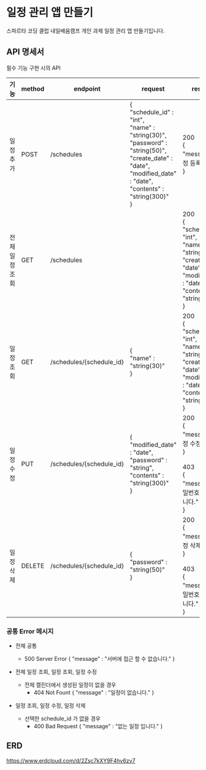 # 일정 관리 앱 만들기

스파르타 코딩 클럽 내일배움캠프 개인 과제 일정 관리 앱 만들기입니다.

## API 명세서

필수 기능 구현 시의 API

| 기능       | method | endpoint                 | request                                                                                                                                                                                   | response                                                                                                                                                          |
|----------|--------|--------------------------|-------------------------------------------------------------------------------------------------------------------------------------------------------------------------------------------|-------------------------------------------------------------------------------------------------------------------------------------------------------------------|
| 일정 추가    | POST   | /schedules               | {<br/>"schedule_id" : "int", <br/>"name" : "string(30)", <br/>"password" : "string(50)", <br/>"create_date" : "date",<br/>"modified_date" : "date", <br/>"contents" : "string(300)"<br/>} | 200<br/>{<br/>"message" : "일정 등록 성공"<br/>}                                                                                                                        |
| 전체 일정 조회 | GET    | /schedules               |                                                                                                                                                                                           | 200<br/>{<br/>"schedule_id" : "int", <br/>"name" : "string(30)", <br/>"create_date" : "date",<br/>"modified_date" : "date", <br/>"contents" : "string(300)"<br/>} |
| 일정 조회    | GET    | /schedules/{schedule_id} | {<br/>"name" : "string(30)"<br/>}                                                                                                                                                         | 200<br/>{<br/>"schedule_id" : "int", <br/>"name" : "string(30)", <br/>"create_date" : "date",<br/>"modified_date" : "date", <br/>"contents" : "string(300)"<br/>} |
| 일정 수정    | PUT    | /schedules/{schedule_id} | {<br/>"modified_date" : "date", <br/>"password" : "string", <br/>"contents" : "string(300)"<br/>}                                                                                         | 200<br/>{<br/>"message" : "일정 수정 성공"<br/>}<br/><br/>403<br/>{<br/>"message" : "비밀번호가 틀렸습니다."<br/>}                                                                |
| 일정 삭제    | DELETE | /schedules/{schedule_id} | {<br/>"password" : "string(50)"<br/>}                                                                                                                                                     | 200<br/>{<br/>"message" : "일정 삭제 성공"<br/>}<br/><br/>403<br/>{<br/>"message" : "비밀번호가 틀렸습니다."<br/>}                                                                |

### 공통 Error 메시지

- 전체 공통
    - 500 Server Error { "message" : "서버에 접근 할 수 없습니다." }


- 전체 일정 조회, 일정 조회, 일정 수정
    - 전체 캘린더에서 생성된 일정이 없을 경우
        - 404 Not Fount { "message" : "일정이 없습니다." }


- 일정 조회, 일정 수정, 일정 삭제
    - 선택한 schedule_id 가 없을 경우
        - 400 Bad Request { "message" : "없는 일정 입니다." }

## ERD

https://www.erdcloud.com/d/2Zsc7kXY9F4hv6zv7
